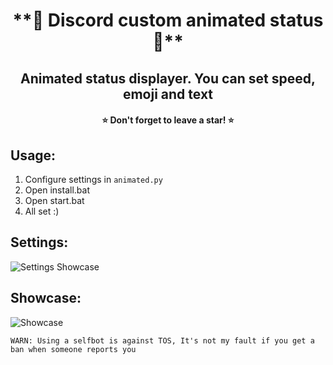 <h1 align="center"> **🧶 Discord custom animated status 🧶** </h1>
<h2 align="center">Animated status displayer. You can set speed, emoji and text</h2>
<h4 align="center">⭐ Don't forget to leave a star! ⭐</h4>

## Usage:
1. Configure settings in `animated.py`
2. Open install.bat
3. Open start.bat
4. All set :)

## Settings:
![Settings Showcase](https://wheres-my-ta.co/x4n5mR.png)

## Showcase:
![Showcase](https://wheres-my-ta.co/CFC3a5.gif)

`WARN: Using a selfbot is against TOS, It's not my fault if you get a ban when someone reports you`
